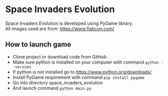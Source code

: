 # Space Invaders Evolution
Space Invaders Evolution is developed using PyGame library.  
All images used are from: https://www.flaticon.com/
## How to launch game
* Clone project or download code from GitHub
* Make sure python is installed on your computer with command ```python --version```
* If python is not installed go to https://www.python.org/downloads/
* Install PyGame requirement with command ```pip install pygame```
* Go into directory space_invaders_evolution
* And launch command ```python main.py```
